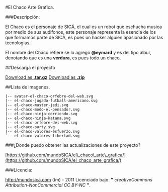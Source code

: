 #El Chaco Arte Grafica.

###Descripción:

El Chaco es el personaje de SICÁ, el cual es un robot que eschucha musica por medio de sus audifonos, este personaje representa la esencia de los que formamos parte de SICÁ, es pues un hacker alguien apasionado por las tecnologias.

El nombre del Chaco refiere se lo agrego __@eymard__ y es del tipo albur, denotando que es una __verdura__, es pues todo un chaco.

##Descarga el proyecto

<a href="https://github.com/mundoSICA/el_chaco_arte_grafica/tarball/master" class="button icon arrowdown">Download as <b>.tar.gz</b></a>
<a href="https://github.com/mundoSICA/el_chaco_arte_grafica/zipball/master" class="button icon arrowdown">Download as <b>.zip</b></a>

##Lista de imagenes.

	|-- avatar-el-chaco-orfebre-del-web.svg
	|-- el-chaco-jugado-futball-americano.svg
	|-- el-chaco-master-jedi.svg
	|-- el-chaco-modo-el-pensador.svg
	|-- el-chaco-ninja-corriendo.svg
	|-- el-chaco-ninja-katana.svg
	|-- el-chaco-orfebre-del-web.svg
	|-- el-chaco-party.svg
	|-- el-chaco-valores-esfuerzo.svg
	`-- el-chaco-valores-libertad.svg

 
###¿Donde puedo obtener las actualizaciones de este proyecto?

[https://github.com/mundoSICA/el\_chaco\_arte\_grafica/](https://github.com/mundoSICA/el_chaco_arte_grafica/)


###Licencia:

http://mundosica.com (tm) - 2011 Licenciado bajo: **"** _creativeCommons Attribution-NonCommercial CC BY-NC_ **"**.

